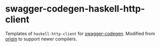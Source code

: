 # swagger-codegen-haskell-http-client

Templates of `haskell-http-client` for [swagger-codegen](https://swagger.io/tools/swagger-codegen/).
Modified from [origin](https://github.com/swagger-api/swagger-codegen/tree/ab14608a750da94d3fcd2e2b7fd1a314bfcbc29c/modules/swagger-codegen/src/main/resources/haskell-http-client) to support newer compilers.

